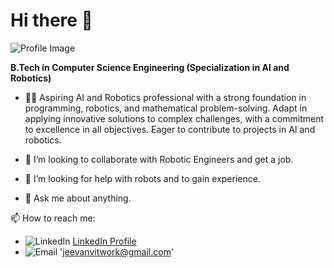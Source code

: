 # Hi there 👋

![Profile Image](https://media.licdn.com/dms/image/D5635AQHQQ3OPzf6J9g/profile-framedphoto-shrink_400_400/0/1707316331213?e=1709377200&v=beta&t=nvJqQf1BAD3r_ZK5fWQhP44jT-Cgf5uPYQbLXLxJbFY "Profile Image")

**B.Tech in Computer Science Engineering (Specialization in AI and Robotics)**

- 🧑‍💻 Aspiring AI and Robotics professional with a strong foundation in programming, robotics, and mathematical problem-solving. Adapt in applying innovative solutions to complex challenges, with a commitment to excellence in all objectives. Eager to contribute to projects in AI and robotics.

- 👯 I’m looking to collaborate with Robotic Engineers and get a job.

- 🤔 I’m looking for help with robots and to gain experience.

- 💬 Ask me about anything.

📫 How to reach me:

- ![LinkedIn](https://img.shields.io/badge/LinkedIn-0077B5?style=flat&logo=linkedin&logoColor=white) [LinkedIn Profile](https://www.linkedin.com/in/jeevan-prakash-b3846a211/)
- ![Email](https://img.shields.io/badge/Email-D14836?style=flat&logo=gmail&logoColor=white) 'jeevanvitwork@gmail.com'
